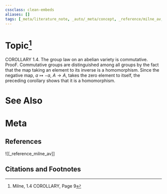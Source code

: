 ```yaml
---
cssclass: clean-embeds
aliases: []
tags: [_meta/literature_note, _auto/_meta/concept, _reference/milne_av, _auto/_meta/proof]
---
```

# Topic[^1]
COROLLARY 1.4. The group law on an abelian variety is commutative.
ProoF. Commutative groups are distinguished among all groups by the fact that the map taking an element to its inverse is a homomorphism. Since the negative map, $a \mapsto-a$, $A \rightarrow A$, takes the zero element to itself, the preceding corollary shows that it is a homomorphism.



# See Also

# Meta
## References
![[_reference_milne_av]]


## Citations and Footnotes
[^1]: Milne, 1.4 COROLLARY, Page 9